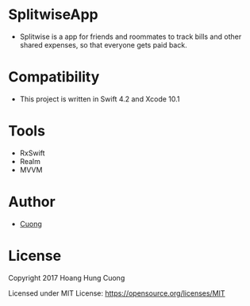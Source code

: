 # SplitwiseApp
- Splitwise is a app for friends and roommates to track bills and other shared expenses, so that everyone gets paid back.
# Compatibility
- This project is written in Swift 4.2 and Xcode 10.1
# Tools
- RxSwift
- Realm
- MVVM
# Author
- [Cuong](https://www.linkedin.com/in/cuong-hoang-b650715a)
# License
Copyright 2017 Hoang Hung Cuong

Licensed under MIT License: https://opensource.org/licenses/MIT
